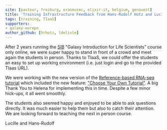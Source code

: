 ```yaml
---
site: [pasteur, freiburg, erasmusmc, elixir-it, belgium, genouest]
title: 'Training Infrastructure Feedback from Hans-Rudolf Hotz and Lucille Delisle'
tags: [training, TIaaS]
supporters:
- galaxy-europe
author_github: [hrhotz, ldelisle]
---
```


After 2 years running the [SIB](https://www.sib.swiss/) "Galaxy Introduction for Life Scientists" course only online, we were super happy to stand in front of a crowd and meet again the students in person. Thanks to TIaaS, we could offer the students an easy to set up
working environment (i.e. just login and go to the provided TIaas URL).

We were working with the new version of the [Reference-based RNA-seq tutorial](https://training.galaxyproject.org/training-material/topics/transcriptomics/tutorials/ref-based/tutorial.html)
which included the new feature: ["Choose Your Own Tutorial"](https://training.galaxyproject.org/training-material/news/2022/04/12/cyot.html). A big Thank You to Helena for implementing this in time. Despite a few minor hick-ups, it all went smoothly.

The students also seemed happy and enjoyed to be able to ask questions directly. It was much easier to help them but also to catch their attention. We are looking forward to teaching the next in person course.

Lucille and Hans-Rudolf
